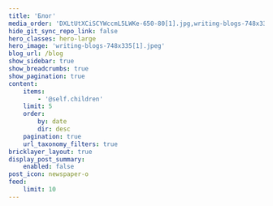 ```yaml
---
title: 'Блог'
media_order: 'DXLtUtXCiSCYWccmL5LWKe-650-80[1].jpg,writing-blogs-748x335[1].jpeg'
hide_git_sync_repo_link: false
hero_classes: hero-large
hero_image: 'writing-blogs-748x335[1].jpeg'
blog_url: /blog
show_sidebar: true
show_breadcrumbs: true
show_pagination: true
content:
    items:
        - '@self.children'
    limit: 5
    order:
        by: date
        dir: desc
    pagination: true
    url_taxonomy_filters: true
bricklayer_layout: true
display_post_summary:
    enabled: false
post_icon: newspaper-o
feed:
    limit: 10
---
```


